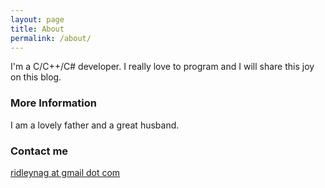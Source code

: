 ```yaml
---
layout: page
title: About
permalink: /about/
---
```


I'm a C/C++/C# developer. I really love to program and I will share this joy on this blog.

### More Information

I am a lovely father and a great husband.

### Contact me

[ridleynag at gmail dot com](mailto:ridleynag@gmail.com)
